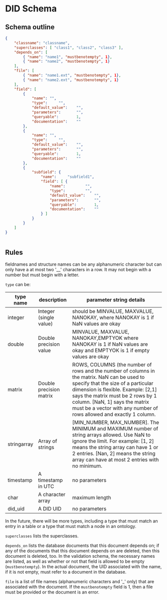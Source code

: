 # DID Schema

## Schema outline

```json
{
	"classname": "classname",
	"superclasses": [ "class1", "class2", "class3" ],
	"depends_on": [
		{ "name": "name1", "mustbenotempty", 1},
		{ "name": "name2", "mustbenotempty", 1}
	],
	"file": [
		{ "name": "name1.ext", "mustbenotempty", 1},
		{ "name": "name2.ext", "mustbenotempty", 1}
	],
	"field": [
		{
			"name":	"",
			"type":		"",
			"default_value":	"",
			"parameters":		"",
			"queryable":		1,
			"documentation":	""
		},
		{
			"name":	"",
			"type":		"",
			"default_value":	"",
			"parameters":		"",
			"queryable":		1,
			"documentation":	""
		},
		{
			"subfield": {
				"name":		"subfield1",
				"field": [ {
					"name":			"",
					"type":			"",
					"default_value":	"",
					"parameters":		"",
					"queryable":		1,
					"documentation":	""
				} ]
			}
		}
	]
}
	
```

## Rules

fieldnames and structure names can be any alphanumeric character but can only have a at most two '__' characters in a row. It may not begin with a number but must begin with a letter.

`type` can be:

| type name | description | parameter string details |
| --- | --- | --- | 
| integer | Integer (single value) | should be MINVALUE, MAXVALUE, NANOKAY, where NANOKAY is 1 if NaN values are okay |
| double | Double precision value | MINVALUE, MAXVALUE, NANOKAY,EMPTYOK where NANOKAY is 1 if NaN values are okay and EMPTYOK is 1 if empty values are okay |
| matrix | Double precision matrix | ROWS, COLUMNS (the number of rows and the number of columns in the matrix. NaN can be used to specify that the size of a particular dimension is flexible. Example: [2,1] says the matrix must be 2 rows by 1 column. [NaN, 1] says the matrix must be a vector with any number of rows allowed and exactly 1 column. |
| stringarray | Array of strings | [MIN_NUMBER, MAX_NUMBER]. The MINIMUM and MAXIMUM number of string arrays allowed. Use NaN to ignore the limit. For example: [1, 2] means the string array can have 1 or 2 entries. [Nan, 2] means the string array can have at most 2 entries with no minimum. |
| timestamp | A timestamp in UTC | no parameters |
| char | A character array | maximum length |
| did_uid   | A DID UID | no parameters |

In the future, there will be more types, including a type that must match an entry in a table or a type that must match a node in an ontology.

`superclasses` lists the superclasses.

`depends_on` lists the database documents that this document depends on; if any of the documents that this document depends on
are deleted, then this document is deleted, too. In the validation schema, the necessary names are listed, as well as whether or not that
field is allowed to be empty (`mustbenotempty`). In the actual document, the UID associated with the name, if it is not empty, must refer to
a document in the database.

`file` is a list of file names (alphanumeric characters and '_' only) that are associated with the document. If the `mustbenotempty`
field is 1, then a file must be provided or the document is an error.

